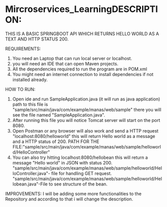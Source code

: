 # Mircroservices_LearningDESCRIPTION:
THIS IS A BASIC SPRINGBOOT API WHICH RETURNS HELLO WORLD AS A TEXT AND HTTP STATUS 200.

REQUIREMENTS:
1. You need an Laptop that can run local server or localhost.
2. you will need an IDE that can open Maven projects.
3. All the dependencies required to run the program are in POM.xml
4. You might need an internet connection to install dependencies if not installed already.

HOW TO RUN:

1. Open ide and run SampleApplication.java (it will run as java application) path to this file is 
 	"sample/src/main/java/com/example/manas/web/sample" there you will see the file named "SampleApplication.java".
2. After running this file you will notice Tomcat server will start on the port 8080.
3. Open Postman or any browser will also work and send a HTTP request "localhost:8080/helloworld"
  	this will return Hello world as a message and a HTTP status of 200.
	  PATH FOR THE FILE:"sample/src/main/java/com/example/manas/web/sample/helloworld/HelloController"
4. You can also try hitting localhost:8080/hellobean this will return a message "Hello world" in JSON with status 200.
	"sample/src/main/java/com/example/manas/web/sample/helloworld/HelloController.java"- file for handling GET request.
  "sample/src/main/java/com/example/manas/web/sample/helloworld/Hellobean.java"-File to see structure of the bean.


IMPROVEMENTS:
	I will be adding some more functionalities to the Repository and according to that i will 		change the description.
	
